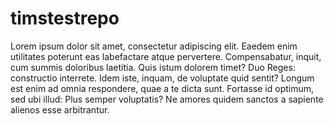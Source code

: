 timstestrepo
============
Lorem ipsum dolor sit amet, consectetur adipiscing elit. Eaedem enim utilitates poterunt eas labefactare atque pervertere. Compensabatur, inquit, cum summis doloribus laetitia. Quis istum dolorem timet? Duo Reges: constructio interrete. Idem iste, inquam, de voluptate quid sentit? Longum est enim ad omnia respondere, quae a te dicta sunt. Fortasse id optimum, sed ubi illud: Plus semper voluptatis? Ne amores quidem sanctos a sapiente alienos esse arbitrantur.